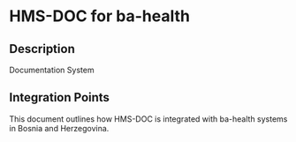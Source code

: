 # HMS-DOC for ba-health

## Description

Documentation System

## Integration Points

This document outlines how HMS-DOC is integrated with ba-health systems in Bosnia and Herzegovina.
